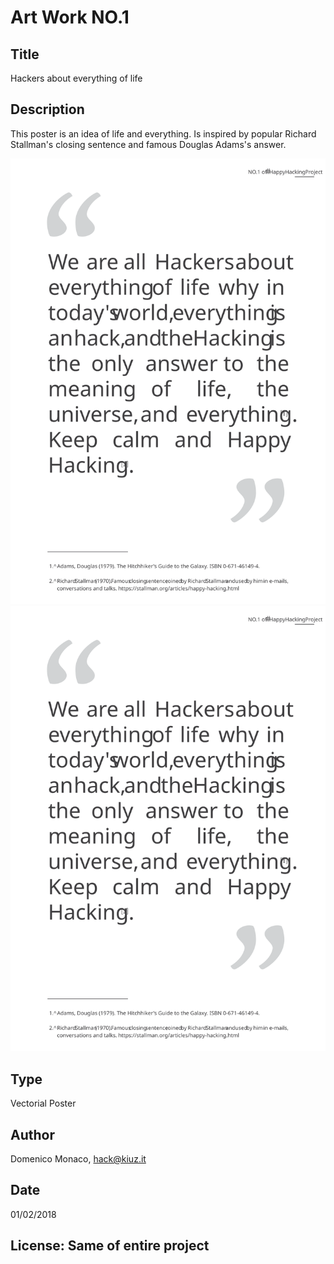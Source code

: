# Art Work NO.1

## Title
Hackers about everything of life

## Description

This poster is an idea of life and everything. Is inspired by popular Richard Stallman's closing sentence and famous Douglas Adams's answer. 

![Alt text](./1_Hackers_about_everything_of_life.svg)
<img src="./1_Hackers_about_everything_of_life.svg">

## Type
Vectorial Poster

## Author
Domenico Monaco, hack@kiuz.it

## Date
01/02/2018

## License: Same of entire project
